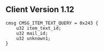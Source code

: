 ## Client Version 1.12

```rust,ignore
cmsg CMSG_ITEM_TEXT_QUERY = 0x243 {
    u32 item_text_id;    
    u32 mail_id;    
    u32 unknown1;    
}

```
